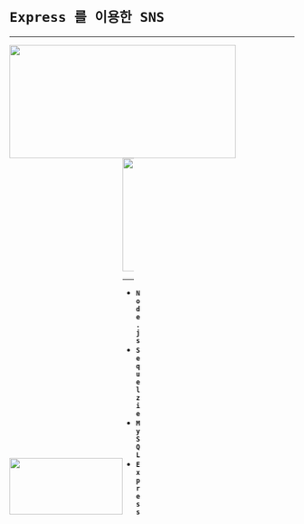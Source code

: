 # `Express 를 이용한 SNS`

----
<img src="https://cdn-images-1.medium.com/max/1200/0*ShbzlvZjT-VI72oW.png" width ='400' height ='200' >
<img src="https://upload.wikimedia.org/wikipedia/en/thumb/6/62/MySQL.svg/1200px-MySQL.svg.png" width='200'height ="100"><span style="width:20px; display:inline-block" /><img src = "https://encrypted-tbn0.gstatic.com/images?q=tbn:ANd9GcQNLB2jaw7mK8XLZMDOiegBqpDwor7tPTIgnwHQK2PdjyA_6M54" width ="200" >

----

- **`Node.js`**             
- **`Sequelzie`**
- **`MySQL`**
- **`Express`**
